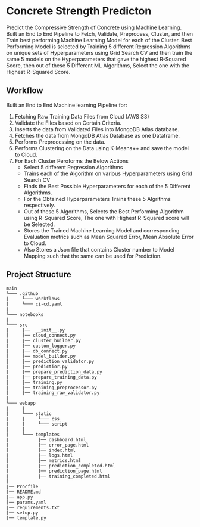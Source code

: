# Concrete Strength Predicton
Predict the Compressive Strength of Concrete using Machine Learning. Built an End to End Pipeline to Fetch, Validate, Preprocess, Cluster, and then Train best performing Machine Learning Model for each of the Cluster. Best Performing Model is selected by Training 5 different Regression Algorithms on unique sets of Hyperparameters using Grid Search CV and then train the same 5 models on the Hyperparameters that gave the highest R-Squared Score, then out of these 5 Different ML Algorithms, Select the one with the Highest R-Squared Score.

## Workflow

Built an End to End Machine learning Pipeline for:
1. Fetching Raw Training Data Files from Cloud (AWS S3)
2. Validate the Files based on Certain Criteria.
3. Inserts the data from Validated Files into MongoDB Atlas database.
4. Fetches the data from MongoDB Atlas Database as one Dataframe.
5. Performs Preprocessing on the data.
6. Performs Clustering on the Data using K-Means++ and save the model to Cloud.
7. For Each Cluster Peroforms the Below Actions
    * Select 5 different Regression Algorithms
    * Trains each of the Algorithm on various Hyperparameters using Grid Search CV 
    * Finds the Best Possible Hyperparameters for each of the 5 Different Algorithms.
    * For the Obtained Hyperparameters Trains these 5 Algrithms respectively.
    * Out of these 5 Algorithms, Selects the Best Performing Algorithm using R-Squared Score, The one with Highest R-Squared score will be Selected.
    * Stores the Trained Machine Learning Model and corresponding Evaluation metrics such as Mean Squared Error, Mean Absolute Error to Cloud.
    * Also Stores a Json file that contains Cluster number to Model Mapping such that the same can be used for Prediction.

##  Project Structure 
```
main
└─── .github
|     └─── workflows
|     └─── ci-cd.yaml
|
└─── notebooks
|
└─── src
|     |──  __init__.py
|     |── cloud_connect.py
|     |── cluster_builder.py
|     |── custom_logger.py
|     |── db_connect.py
|     |── model_builder.py
|     |── prediction_validator.py
|     |── predictior.py
|     |── prepare_prediction_data.py
|     |── prepare_training_data.py
|     |── training.py
|     |── training_preprocessor.py
|     |── training_raw_validator.py
|
└─── webapp
|     |
|     └─── static
|     |     └─── css 
|     |     └─── script
|     |
|     └─── templates
|           |── dashboard.html
|           |── error_page.html
|           |── index.html
|           |── logs.html
|           |── metrics.html
|           |── prediction_completed.html
|           |── prediction_page.html
|           |── training_completed.html
|
|── Procfile
|── README.md
|── app.py
|── params.yaml
|── requirements.txt
|── setup.py
|── template.py
```
